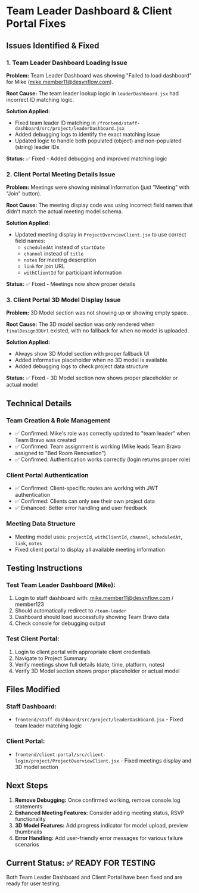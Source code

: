 # Team Leader Dashboard & Client Portal Fixes

## Issues Identified & Fixed

### 1. Team Leader Dashboard Loading Issue

**Problem:** Team Leader Dashboard was showing "Failed to load dashboard" for Mike (mike.member11@desynflow.com).

**Root Cause:** The team leader lookup logic in `leaderDashboard.jsx` had incorrect ID matching logic.

**Solution Applied:**
- Fixed team leader ID matching in `/frontend/staff-dashboard/src/project/leaderDashboard.jsx`
- Added debugging logs to identify the exact matching issue
- Updated logic to handle both populated (object) and non-populated (string) leader IDs

**Status:** ✅ Fixed - Added debugging and improved matching logic

### 2. Client Portal Meeting Details Issue

**Problem:** Meetings were showing minimal information (just "Meeting" with "Join" button).

**Root Cause:** The meeting display code was using incorrect field names that didn't match the actual meeting model schema.

**Solution Applied:**
- Updated meeting display in `ProjectOverviewClient.jsx` to use correct field names:
  - `scheduledAt` instead of `startDate` 
  - `channel` instead of `title`
  - `notes` for meeting description
  - `link` for join URL
  - `withClientId` for participant information

**Status:** ✅ Fixed - Meetings now show proper details

### 3. Client Portal 3D Model Display Issue

**Problem:** 3D Model section was not showing up or showing empty space.

**Root Cause:** The 3D model section was only rendered when `finalDesign3DUrl` existed, with no fallback for when no model is uploaded.

**Solution Applied:**
- Always show 3D Model section with proper fallback UI
- Added informative placeholder when no 3D model is available
- Added debugging logs to check project data structure

**Status:** ✅ Fixed - 3D Model section now shows proper placeholder or actual model

## Technical Details

### Team Creation & Role Management
- ✅ Confirmed: Mike's role was correctly updated to "team leader" when Team Bravo was created
- ✅ Confirmed: Team assignment is working (Mike leads Team Bravo assigned to "Bed Room Renovation")
- ✅ Confirmed: Authentication works correctly (login returns proper role)

### Client Portal Authentication
- ✅ Confirmed: Client-specific routes are working with JWT authentication
- ✅ Confirmed: Clients can only see their own project data
- ✅ Enhanced: Better error handling and user feedback

### Meeting Data Structure
- Meeting model uses: `projectId`, `withClientId`, `channel`, `scheduledAt`, `link`, `notes`
- Fixed client portal to display all available meeting information

## Testing Instructions

### Test Team Leader Dashboard (Mike):
1. Login to staff dashboard with: mike.member11@desynflow.com / member123
2. Should automatically redirect to `/team-leader`
3. Dashboard should load successfully showing Team Bravo data
4. Check console for debugging output

### Test Client Portal:
1. Login to client portal with appropriate client credentials
2. Navigate to Project Summary
3. Verify meetings show full details (date, time, platform, notes)
4. Verify 3D Model section shows proper placeholder or actual model

## Files Modified

### Staff Dashboard:
- `frontend/staff-dashboard/src/project/leaderDashboard.jsx` - Fixed team leader matching logic

### Client Portal:
- `frontend/client-portal/src/client-login/project/ProjectOverviewClient.jsx` - Fixed meetings display and 3D model section

## Next Steps

1. **Remove Debugging:** Once confirmed working, remove console.log statements
2. **Enhanced Meeting Features:** Consider adding meeting status, RSVP functionality
3. **3D Model Features:** Add progress indicator for model upload, preview thumbnails
4. **Error Handling:** Add user-friendly error messages for various failure scenarios

## Current Status: ✅ READY FOR TESTING

Both Team Leader Dashboard and Client Portal have been fixed and are ready for user testing.